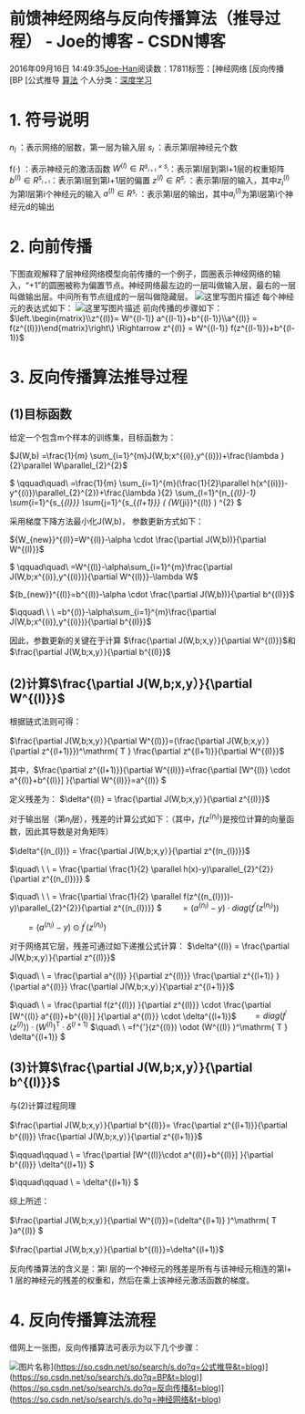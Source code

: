 # 前馈神经网络与反向传播算法（推导过程） - Joe的博客 - CSDN博客





2016年09月16日 14:49:35[Joe-Han](https://me.csdn.net/u010089444)阅读数：17811标签：[神经网络																[反向传播																[BP																[公式推导																[算法](https://so.csdn.net/so/search/s.do?q=算法&t=blog)
个人分类：[深度学习](https://blog.csdn.net/u010089444/article/category/6419961)





# **1. 符号说明**

$n_{l}$ ：表示网络的层数，第一层为输入层 
$s_{l}$ ：表示第l层神经元个数 

f(·) ：表示神经元的激活函数 
$W^{(l)} \in R^{ s_{_{l+1}}  \times  s_{_{l}} }$：表示第l层到第l+1层的权重矩阵 
$b^{(l)} \in  R^{ s_{_{l+1}} }$：表示第l层到第l+1层的偏置 
$z^{(l)} \in R^{ s_{_{l}} }$ ：表示第l层的输入，其中${z_{i}}^{(l)}$为第l层第i个神经元的输入 
$a^{(l)} \in R^{ s_{_{l}} }$ ：表示第l层的输出，其中${a_{i}}^{(l)}$为第l层第i个神经元d的输出
# **2. 向前传播**

下图直观解释了层神经网络模型向前传播的一个例子，圆圈表示神经网络的输入，“+1”的圆圈被称为偏置节点。神经网络最左边的一层叫做输入层，最右的一层叫做输出层。中间所有节点组成的一层叫做隐藏层。 
![这里写图片描述](https://img-blog.csdn.net/20160916155002721)
每个神经元的表达式如下： 
![这里写图片描述](https://img-blog.csdn.net/20160916155442973)
前向传播的步骤如下： 
$\left.\begin{matrix}\\z^{(l)}= W^{(l-1)}  a^{(l-1)}+b^{(l-1)}\\a^{(l)} = f(z^{(l)})\end{matrix}\right\}  \Rightarrow z^{(l)} = W^{(l-1)} f(z^{(l-1)})+b^{(l-1)}$

# **3. 反向传播算法推导过程**

## **(1)目标函数**

给定一个包含m个样本的训练集，目标函数为：

$J(W,b) =\frac{1}{m} \sum_{i=1}^{m}J(W,b;x^{(i)},y^{(i)})+\frac{\lambda }{2}\parallel W\parallel_{2}^{2}$

$ \qquad\quad\ =\frac{1}{m} \sum_{i=1}^{m}(\frac{1}{2}\parallel h(x^{(i)})-y^{(i)})\parallel_{2}^{2})+\frac{\lambda }{2} \sum_{l=1}^{n_{_{l}}-1} \sum_{i=1}^{s_{_{l}}} \sum_{j=1}^{s_{_{l+1}}} ( {W_{ji}}^{(l)} ) ^{2} $

采用梯度下降方法最小化J(W,b)， 参数更新方式如下：

${W_{new}}^{(l)}=W^{(l)}-\alpha \cdot \frac{\partial J(W,b))}{\partial W^{(l)}}$

$ \qquad\quad\ =W^{(l)}-\alpha\sum_{i=1}^{m}\frac{\partial J(W,b;x^{(i)},y^{(i)})}{\partial W^{(l)}}-\lambda W$

${b_{new}}^{(l)}=b^{(l)}-\alpha \cdot \frac{\partial J(W,b))}{\partial b^{(l)}}$

$\qquad\ \ \ =b^{(l)}-\alpha\sum_{i=1}^{m}\frac{\partial J(W,b;x^{(i)},y^{(i)})}{\partial b^{(l)}}$

因此，参数更新的关键在于计算 $\frac{\partial J(W,b;x,y）}{\partial W^{(l)}}$和$\frac{\partial J(W,b;x,y）}{\partial b^{(l)}}$

## **(2)计算$\frac{\partial J(W,b;x,y）}{\partial W^{(l)}}$**

根据链式法则可得：

$\frac{\partial J(W,b;x,y）}{\partial W^{(l)}}=(\frac{\partial J(W,b;x,y）}{\partial z^{(l+1)}})^\mathrm{ T }  \frac{\partial z^{(l+1)}}{\partial W^{(l)}}$

其中，$\frac{\partial z^{(l+1)}}{\partial W^{(l)}}=\frac{\partial  [W^{(l)}  \cdot a^{(l)}+b^{(l)}] }{\partial W^{(l)}}=a^{(l)} $

定义残差为： $\delta^{(l)} = \frac{\partial J(W,b;x,y）}{\partial z^{(l)}}$

对于输出层（第$n_{l}$层），残差的计算公式如下：（其中，$f(z^{(n_{l})})$是按位计算的向量函数，因此其导数是对角矩阵）

$\delta^{(n_{l})} = \frac{\partial J(W,b;x,y）}{\partial z^{(n_{l})}}$

$\quad\ \ \ = \frac{\partial \frac{1}{2} \parallel h(x)-y)\parallel_{2}^{2}}{\partial z^{(n_{l})}}  $

$\quad\ \ \ = \frac{\partial \frac{1}{2} \parallel f(z^{(n_{l})})-y)\parallel_{2}^{2}}{\partial z^{(n_{l})}}  $
$\quad\ \ \ = (a^{(n_{l})} -y)\cdot diag(f^{'}(z^{(n_{l})}))$

$\quad\ \ \ = (a^{(n_{l})} -y)\odot f^{'}(z^{(n_{l})})$

对于网络其它层，残差可通过如下递推公式计算： 
$\delta^{(l)} = \frac{\partial J(W,b;x,y）}{\partial z^{(l)}}$

$\quad\ \ = \frac{\partial a^{(l)} }{\partial z^{(l)}}  \frac{\partial z^{(l+1)} }{\partial a^{(l)}}  \frac{\partial J(W,b;x,y）}{\partial z^{(l+1)}}$

$\quad\ \ = \frac{\partial f(z^{(l)}) }{\partial z^{(l)}} \cdot \frac{\partial [W^{(l)} a^{(l)}+b^{(l)}] }{\partial a^{(l)}} \cdot \delta^{(l+1)}$
$\quad\ \ =   diag(f^{'}(z^{(l)})) \cdot (W^{(l)} )^\mathrm{ T } \cdot \delta^{(l+1)}$
$\quad\ \ =f^{'}(z^{(l)})  \odot  (W^{(l)} )^\mathrm{ T } \delta^{(l+1)}   $
## **(3)计算$\frac{\partial J(W,b;x,y）}{\partial b^{(l)}}$**

与(2)计算过程同理

$\frac{\partial J(W,b;x,y）}{\partial b^{(l)}}= \frac{\partial z^{(l+1)}}{\partial b^{(l)}} \frac{\partial J(W,b;x,y）}{\partial z^{(l+1)}}$

$\qquad\qquad \ = \frac{\partial [W^{(l)}\cdot a^{(l)}+b^{(l)}] }{\partial b^{(l)}}  \delta^{(l+1)} $

$\qquad\qquad \ = \delta^{(l+1)} $

综上所述：

$\frac{\partial J(W,b;x,y）}{\partial W^{(l)}}=(\delta^{(l+1)} )^\mathrm{ T }a^{(l)} $

$\frac{\partial J(W,b;x,y）}{\partial b^{(l)}}=\delta^{(l+1)}$

反向传播算法的含义是：第l 层的一个神经元的残差是所有与该神经元相连的第l+ 1 层的神经元的残差的权重和，然后在乘上该神经元激活函数的梯度。

# **4. 反向传播算法流程**

借网上一张图，反向传播算法可表示为以下几个步骤：

![图片名称](https://img-blog.csdn.net/20160916185141894)](https://so.csdn.net/so/search/s.do?q=公式推导&t=blog)](https://so.csdn.net/so/search/s.do?q=BP&t=blog)](https://so.csdn.net/so/search/s.do?q=反向传播&t=blog)](https://so.csdn.net/so/search/s.do?q=神经网络&t=blog)




